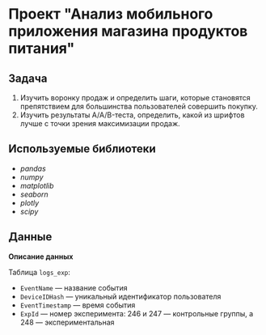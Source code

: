 # Проект "Анализ мобильного приложения магазина продуктов питания"

## Задача

1. Изучить воронку продаж и определить шаги, которые становятся препятствием для большинства пользователей совершить покупку.
2. Изучить результаты A/A/B-теста, определить, какой из шрифтов лучше с точки зрения максимизации продаж.  

## Используемые библиотеки
- *pandas*
- *numpy*
- *matplotlib*
- *seaborn*
- *plotly*
- *scipy*
## Данные

**Описание данных**

Таблица `logs_exp`:
- `EventName` — название события
- `DeviceIDHash` — уникальный идентификатор пользователя
- `EventTimestamp` — время события
- `ExpId` — номер эксперимента: 246 и 247 — контрольные группы, а 248 — экспериментальная